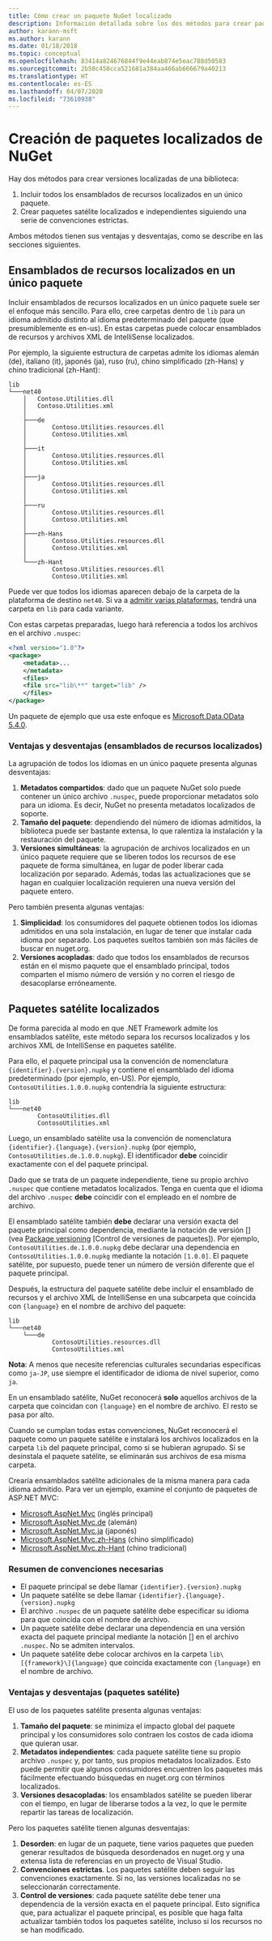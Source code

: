 ```yaml
---
title: Cómo crear un paquete NuGet localizado
description: Información detallada sobre los dos métodos para crear paquetes de NuGet localizados, ya sea incluyendo todos los ensamblados en un único paquete o publicando ensamblados independientes.
author: karann-msft
ms.author: karann
ms.date: 01/18/2018
ms.topic: conceptual
ms.openlocfilehash: 83414a824676844f9e44eab874e5eac788d50583
ms.sourcegitcommit: 2b50c450cca521681a384aa466ab666679a40213
ms.translationtype: HT
ms.contentlocale: es-ES
ms.lasthandoff: 04/07/2020
ms.locfileid: "73610938"
---
```

# <a name="creating-localized-nuget-packages"></a>Creación de paquetes localizados de NuGet

Hay dos métodos para crear versiones localizadas de una biblioteca:

1. Incluir todos los ensamblados de recursos localizados en un único paquete.
1. Crear paquetes satélite localizados e independientes siguiendo una serie de convenciones estrictas.

Ambos métodos tienen sus ventajas y desventajas, como se describe en las secciones siguientes.

## <a name="localized-resource-assemblies-in-a-single-package"></a>Ensamblados de recursos localizados en un único paquete

Incluir ensamblados de recursos localizados en un único paquete suele ser el enfoque más sencillo. Para ello, cree carpetas dentro de `lib` para un idioma admitido distinto al idioma predeterminado del paquete (que presumiblemente es en-us). En estas carpetas puede colocar ensamblados de recursos y archivos XML de IntelliSense localizados.

Por ejemplo, la siguiente estructura de carpetas admite los idiomas alemán (de), italiano (it), japonés (ja), ruso (ru), chino simplificado (zh-Hans) y chino tradicional (zh-Hant):

    lib
    └───net40
        │   Contoso.Utilities.dll
        │   Contoso.Utilities.xml
        │
        ├───de
        │       Contoso.Utilities.resources.dll
        │       Contoso.Utilities.xml
        │
        ├───it
        │       Contoso.Utilities.resources.dll
        │       Contoso.Utilities.xml
        │
        ├───ja
        │       Contoso.Utilities.resources.dll
        │       Contoso.Utilities.xml
        │
        ├───ru
        │       Contoso.Utilities.resources.dll
        │       Contoso.Utilities.xml
        │
        ├───zh-Hans
        │       Contoso.Utilities.resources.dll
        │       Contoso.Utilities.xml
        │
        └───zh-Hant
                Contoso.Utilities.resources.dll
                Contoso.Utilities.xml

Puede ver que todos los idiomas aparecen debajo de la carpeta de la plataforma de destino `net40`. Si va a [admitir varias plataformas](../create-packages/supporting-multiple-target-frameworks.md), tendrá una carpeta en `lib` para cada variante.

Con estas carpetas preparadas, luego hará referencia a todos los archivos en el archivo `.nuspec`:

```xml
<?xml version="1.0"?>
<package>
    <metadata>...
    </metadata>
    <files>
    <file src="lib\**" target="lib" />
    </files>
</package>
```

Un paquete de ejemplo que usa este enfoque es [Microsoft.Data.OData 5.4.0](https://nuget.org/packages/Microsoft.Data.OData/5.4.0).

### <a name="advantages-and-disadvantages-localized-resource-assemblies"></a>Ventajas y desventajas (ensamblados de recursos localizados)

La agrupación de todos los idiomas en un único paquete presenta algunas desventajas:

1. **Metadatos compartidos**: dado que un paquete NuGet solo puede contener un único archivo `.nuspec`, puede proporcionar metadatos solo para un idioma. Es decir, NuGet no presenta metadatos localizados de soporte.
1. **Tamaño del paquete**: dependiendo del número de idiomas admitidos, la biblioteca puede ser bastante extensa, lo que ralentiza la instalación y la restauración del paquete.
1. **Versiones simultáneas**: la agrupación de archivos localizados en un único paquete requiere que se liberen todos los recursos de ese paquete de forma simultánea, en lugar de poder liberar cada localización por separado. Además, todas las actualizaciones que se hagan en cualquier localización requieren una nueva versión del paquete entero.

Pero también presenta algunas ventajas:

1. **Simplicidad**: los consumidores del paquete obtienen todos los idiomas admitidos en una sola instalación, en lugar de tener que instalar cada idioma por separado. Los paquetes sueltos también son más fáciles de buscar en nuget.org.
1. **Versiones acopladas**: dado que todos los ensamblados de recursos están en el mismo paquete que el ensamblado principal, todos comparten el mismo número de versión y no corren el riesgo de desacoplarse erróneamente.

## <a name="localized-satellite-packages"></a>Paquetes satélite localizados

De forma parecida al modo en que .NET Framework admite los ensamblados satélite, este método separa los recursos localizados y los archivos XML de IntelliSense en paquetes satélite.

Para ello, el paquete principal usa la convención de nomenclatura `{identifier}.{version}.nupkg` y contiene el ensamblado del idioma predeterminado (por ejemplo, en-US). Por ejemplo, `ContosoUtilities.1.0.0.nupkg` contendría la siguiente estructura:

    lib
    └───net40
            ContosoUtilities.dll
            ContosoUtilities.xml

Luego, un ensamblado satélite usa la convención de nomenclatura `{identifier}.{language}.{version}.nupkg` (por ejemplo, `ContosoUtilities.de.1.0.0.nupkg`). El identificador **debe** coincidir exactamente con el del paquete principal.

Dado que se trata de un paquete independiente, tiene su propio archivo `.nuspec` que contiene metadatos localizados. Tenga en cuenta que el idioma del archivo `.nuspec` **debe** coincidir con el empleado en el nombre de archivo.

El ensamblado satélite también **debe** declarar una versión exacta del paquete principal como dependencia, mediante la notación de versión [] \(vea [Package versioning](../concepts/package-versioning.md) [Control de versiones de paquetes]). Por ejemplo, `ContosoUtilities.de.1.0.0.nupkg` debe declarar una dependencia en `ContosoUtilities.1.0.0.nupkg` mediante la notación `[1.0.0]`. El paquete satélite, por supuesto, puede tener un número de versión diferente que el paquete principal.

Después, la estructura del paquete satélite debe incluir el ensamblado de recursos y el archivo XML de IntelliSense en una subcarpeta que coincida con `{language}` en el nombre de archivo del paquete:

    lib
    └───net40
        └───de
                ContosoUtilities.resources.dll
                ContosoUtilities.xml

**Nota**: A menos que necesite referencias culturales secundarias específicas como `ja-JP`, use siempre el identificador de idioma de nivel superior, como `ja`.

En un ensamblado satélite, NuGet reconocerá **solo** aquellos archivos de la carpeta que coincidan con `{language}` en el nombre de archivo. El resto se pasa por alto.

Cuando se cumplan todas estas convenciones, NuGet reconocerá el paquete como un paquete satélite e instalará los archivos localizados en la carpeta `lib` del paquete principal, como si se hubieran agrupado. Si se desinstala el paquete satélite, se eliminarán sus archivos de esa misma carpeta.

Crearía ensamblados satélite adicionales de la misma manera para cada idioma admitido. Para ver un ejemplo, examine el conjunto de paquetes de ASP.NET MVC:

- [Microsoft.AspNet.Mvc](https://nuget.org/packages/Microsoft.AspNet.Mvc) (inglés principal)
- [Microsoft.AspNet.Mvc.de](https://nuget.org/packages/Microsoft.AspNet.Mvc.de) (alemán)
- [Microsoft.AspNet.Mvc.ja](https://nuget.org/packages/Microsoft.AspNet.Mvc.ja) (japonés)
- [Microsoft.AspNet.Mvc.zh-Hans](https://nuget.org/packages/Microsoft.AspNet.Mvc.zh-Hans) (chino simplificado)
- [Microsoft.AspNet.Mvc.zh-Hant](https://nuget.org/packages/Microsoft.AspNet.Mvc.zh-Hant) (chino tradicional)

### <a name="summary-of-required-conventions"></a>Resumen de convenciones necesarias

- El paquete principal se debe llamar `{identifier}.{version}.nupkg`
- Un paquete satélite se debe llamar `{identifier}.{language}.{version}.nupkg`
- El archivo `.nuspec` de un paquete satélite debe especificar su idioma para que coincida con el nombre de archivo.
- Un paquete satélite debe declarar una dependencia en una versión exacta del paquete principal mediante la notación [] en el archivo `.nuspec`. No se admiten intervalos.
- Un paquete satélite debe colocar archivos en la carpeta `lib\[{framework}\]{language}` que coincida exactamente con `{language}` en el nombre de archivo.

### <a name="advantages-and-disadvantages-satellite-packages"></a>Ventajas y desventajas (paquetes satélite)

El uso de los paquetes satélite presenta algunas ventajas:

1. **Tamaño del paquete**: se minimiza el impacto global del paquete principal y los consumidores solo contraen los costos de cada idioma que quieran usar.
1. **Metadatos independientes**: cada paquete satélite tiene su propio archivo `.nuspec` y, por tanto, sus propios metadatos localizados. Esto puede permitir que algunos consumidores encuentren los paquetes más fácilmente efectuando búsquedas en nuget.org con términos localizados.
1. **Versiones desacopladas**: los ensamblados satélite se pueden liberar con el tiempo, en lugar de liberarse todos a la vez, lo que le permite repartir las tareas de localización.

Pero los paquetes satélite tienen algunas desventajas:

1. **Desorden**: en lugar de un paquete, tiene varios paquetes que pueden generar resultados de búsqueda desordenados en nuget.org y una extensa lista de referencias en un proyecto de Visual Studio.
1. **Convenciones estrictas**. Los paquetes satélite deben seguir las convenciones exactamente. Si no, las versiones localizadas no se seleccionarán correctamente.
1. **Control de versiones**: cada paquete satélite debe tener una dependencia de la versión exacta en el paquete principal. Esto significa que, para actualizar el paquete principal, es posible que haga falta actualizar también todos los paquetes satélite, incluso si los recursos no se han modificado.
